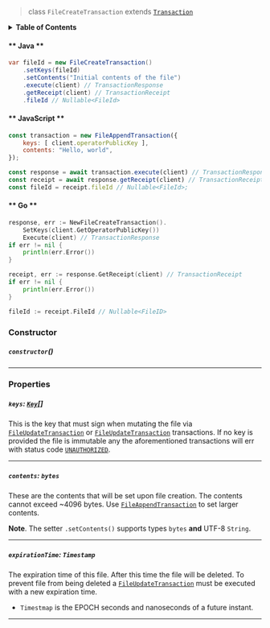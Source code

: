 > class `FileCreateTransaction` extends [`Transaction`](reference/core/Transaction.md)

<details>
<summary><b>Table of Contents</b></summary>

| Item | Java | JavaScript | Go
| - | - | - | - |
| [`keys`](#keys-key) | ✅ | ✅ | ✅
| [`contents`](#contents-bytes) | ✅ | ✅ | ✅
| [`expirationTime`](#expirationtime-timestamp) | ✅ | ✅ | ✅

</details>

<!-- tabs:start -->

#### ** Java **

```java
var fileId = new FileCreateTransaction()
    .setKeys(fileId)
    .setContents("Initial contents of the file")
    .execute(client) // TransactionResponse
    .getReceipt(client) // TransactionReceipt
    .fileId // Nullable<FileId>
```

#### ** JavaScript **

```javascript
const transaction = new FileAppendTransaction({
    keys: [ client.operatorPublicKey ],
    contents: "Hello, world",
});

const response = await transaction.execute(client) // TransactionResponse;
const receipt = await response.getReceipt(client) // TransactionReceipt;
const fileId = receipt.fileId // Nullable<FileId>;
```

#### ** Go **

```go
response, err := NewFileCreateTransaction().
    SetKeys(client.GetOperatorPublicKey())
    Execute(client) // TransactionResponse
if err != nil {
    println(err.Error())
}

receipt, err := response.GetReceipt(client) // TransactionReceipt
if err != nil {
    println(err.Error())
}

fileId := receipt.FileId // Nullable<FileID>
```

<!-- tabs:end -->

### Constructor

##### `constructor`()

---

### Properties

##### `keys`: [`Key`](reference/cryptography/Key.md)[]

This is the key that must sign when mutating the file via [`FileUpdateTransaction`](reference/file/FileUpdateTransaction.md)
or [`FileUpdateTransaction`](reference/file/FileUpdateTransaction.md) transactions.
If no key is provided the file is immutable any the aforementioned transactions will
err with status code [`UNAUTHORIZED`](reference/Status.md#UNAUTHORIZED).

---

##### `contents`: `bytes`

These are the contents that will be set upon file creation. The contents cannot
exceed ~4096 bytes. Use [`FileAppendTransaction`](refernce/file/FileAppendTransaction.md)
to set larger contents.

**Note**. The setter `.setContents()` supports types `bytes` **and** UTF-8 `String`.

---

##### `expirationTime`: `Timestamp`

The expiration time of this file. After this time the file will be deleted. To
prevent file from being deleted a [`FileUpdateTransaction`](reference/file/FileUpdateTransaction.md) must be executed with a new expiration time.

- `Timestmap` is the EPOCH seconds and nanoseconds of a future instant.

---
